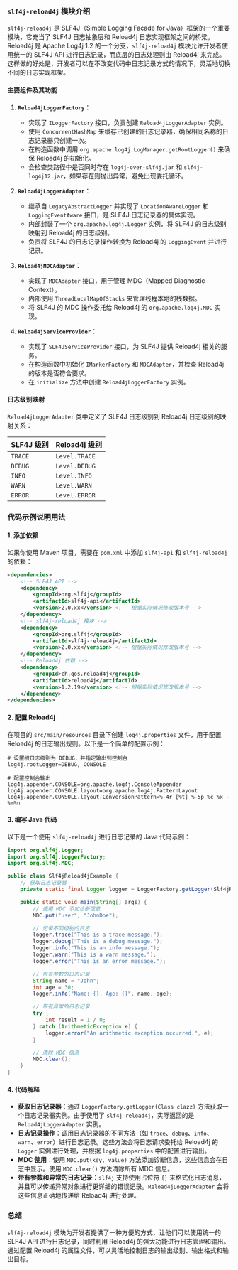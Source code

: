 ### `slf4j-reload4j` 模块介绍

`slf4j-reload4j` 是 SLF4J（Simple Logging Facade for Java）框架的一个重要模块，它充当了 SLF4J 日志抽象层和 Reload4j 日志实现框架之间的桥梁。Reload4j 是 Apache Log4j 1.2 的一个分支，`slf4j-reload4j` 模块允许开发者使用统一的 SLF4J API 进行日志记录，而底层的日志处理则由 Reload4j 来完成。这样做的好处是，开发者可以在不改变代码中日志记录方式的情况下，灵活地切换不同的日志实现框架。

#### 主要组件及其功能

1. **`Reload4jLoggerFactory`**：
    - 实现了 `ILoggerFactory` 接口，负责创建 `Reload4jLoggerAdapter` 实例。
    - 使用 `ConcurrentHashMap` 来缓存已创建的日志记录器，确保相同名称的日志记录器只创建一次。
    - 在构造函数中调用 `org.apache.log4j.LogManager.getRootLogger()` 来确保 Reload4j 的初始化。
    - 会检查类路径中是否同时存在 `log4j-over-slf4j.jar` 和 `slf4j-log4j12.jar`，如果存在则抛出异常，避免出现委托循环。

2. **`Reload4jLoggerAdapter`**：
    - 继承自 `LegacyAbstractLogger` 并实现了 `LocationAwareLogger` 和 `LoggingEventAware` 接口，是 SLF4J 日志记录器的具体实现。
    - 内部封装了一个 `org.apache.log4j.Logger` 实例，将 SLF4J 的日志级别映射到 Reload4j 的日志级别。
    - 负责将 SLF4J 的日志记录操作转换为 Reload4j 的 `LoggingEvent` 并进行记录。

3. **`Reload4jMDCAdapter`**：
    - 实现了 `MDCAdapter` 接口，用于管理 MDC（Mapped Diagnostic Context）。
    - 内部使用 `ThreadLocalMapOfStacks` 来管理线程本地的栈数据。
    - 将 SLF4J 的 MDC 操作委托给 Reload4j 的 `org.apache.log4j.MDC` 实现。

4. **`Reload4jServiceProvider`**：
    - 实现了 `SLF4JServiceProvider` 接口，为 SLF4J 提供 Reload4j 相关的服务。
    - 在构造函数中初始化 `IMarkerFactory` 和 `MDCAdapter`，并检查 Reload4j 的版本是否符合要求。
    - 在 `initialize` 方法中创建 `Reload4jLoggerFactory` 实例。

#### 日志级别映射

`Reload4jLoggerAdapter` 类中定义了 SLF4J 日志级别到 Reload4j 日志级别的映射关系：

| SLF4J 级别 | Reload4j 级别 |
| --- | --- |
| `TRACE` | `Level.TRACE` |
| `DEBUG` | `Level.DEBUG` |
| `INFO` | `Level.INFO` |
| `WARN` | `Level.WARN` |
| `ERROR` | `Level.ERROR` |

### 代码示例说明用法

#### 1. 添加依赖
如果你使用 Maven 项目，需要在 `pom.xml` 中添加 `slf4j-api` 和 `slf4j-reload4j` 的依赖：
```xml
<dependencies>
    <!-- SLF4J API -->
    <dependency>
        <groupId>org.slf4j</groupId>
        <artifactId>slf4j-api</artifactId>
        <version>2.0.xx</version> <!-- 根据实际情况修改版本号 -->
    </dependency>
    <!-- slf4j-reload4j 模块 -->
    <dependency>
        <groupId>org.slf4j</groupId>
        <artifactId>slf4j-reload4j</artifactId>
        <version>2.0.xx</version> <!-- 根据实际情况修改版本号 -->
    </dependency>
    <!-- Reload4j 依赖 -->
    <dependency>
        <groupId>ch.qos.reload4j</groupId>
        <artifactId>reload4j</artifactId>
        <version>1.2.19</version> <!-- 根据实际情况修改版本号 -->
    </dependency>
</dependencies>
```

#### 2. 配置 Reload4j
在项目的 `src/main/resources` 目录下创建 `log4j.properties` 文件，用于配置 Reload4j 的日志输出规则。以下是一个简单的配置示例：
```properties
# 设置根日志级别为 DEBUG，并指定输出到控制台
log4j.rootLogger=DEBUG, CONSOLE

# 配置控制台输出
log4j.appender.CONSOLE=org.apache.log4j.ConsoleAppender
log4j.appender.CONSOLE.layout=org.apache.log4j.PatternLayout
log4j.appender.CONSOLE.layout.ConversionPattern=%-4r [%t] %-5p %c %x - %m%n
```

#### 3. 编写 Java 代码
以下是一个使用 `slf4j-reload4j` 进行日志记录的 Java 代码示例：
```java
import org.slf4j.Logger;
import org.slf4j.LoggerFactory;
import org.slf4j.MDC;

public class Slf4jReload4jExample {
    // 获取日志记录器
    private static final Logger logger = LoggerFactory.getLogger(Slf4jReload4jExample.class);

    public static void main(String[] args) {
        // 使用 MDC 添加诊断信息
        MDC.put("user", "JohnDoe");

        // 记录不同级别的日志
        logger.trace("This is a trace message.");
        logger.debug("This is a debug message.");
        logger.info("This is an info message.");
        logger.warn("This is a warn message.");
        logger.error("This is an error message.");

        // 带有参数的日志记录
        String name = "John";
        int age = 30;
        logger.info("Name: {}, Age: {}", name, age);

        // 带有异常的日志记录
        try {
            int result = 1 / 0;
        } catch (ArithmeticException e) {
            logger.error("An arithmetic exception occurred.", e);
        }

        // 清除 MDC 信息
        MDC.clear();
    }
}
```

#### 4. 代码解释
- **获取日志记录器**：通过 `LoggerFactory.getLogger(Class clazz)` 方法获取一个日志记录器实例。由于使用了 `slf4j-reload4j`，实际返回的是 `Reload4jLoggerAdapter` 实例。
- **日志记录操作**：调用日志记录器的不同方法（如 `trace`、`debug`、`info`、`warn`、`error`）进行日志记录。这些方法会将日志请求委托给 Reload4j 的 `Logger` 实例进行处理，并根据 `log4j.properties` 中的配置进行输出。
- **MDC 使用**：使用 `MDC.put(key, value)` 方法添加诊断信息，这些信息会在日志中显示。使用 `MDC.clear()` 方法清除所有 MDC 信息。
- **带有参数和异常的日志记录**：`slf4j` 支持使用占位符 `{}` 来格式化日志消息，并且可以传递异常对象进行更详细的错误记录。`Reload4jLoggerAdapter` 会将这些信息正确地传递给 Reload4j 进行处理。

### 总结
`slf4j-reload4j` 模块为开发者提供了一种方便的方式，让他们可以使用统一的 SLF4J API 进行日志记录，同时利用 Reload4j 的强大功能进行日志管理和输出。通过配置 Reload4j 的属性文件，可以灵活地控制日志的输出级别、输出格式和输出目标。
